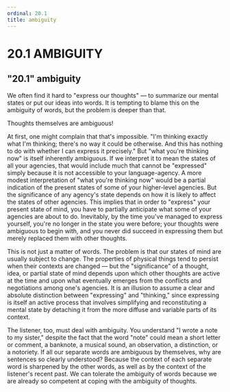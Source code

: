 ```yaml
---
ordinal: 20.1
title: ambiguity
---
```


# 20.1 AMBIGUITY

<h2>"20.1" ambiguity</h2>
We often find it hard to "express our thoughts" &mdash; to summarize our mental states or put our ideas into words. It is tempting to blame this on the ambiguity of words, but the problem is deeper than that.

Thoughts themselves are ambiguous!

At first, one might complain that that's impossible. "I'm thinking exactly what I'm thinking; there's no way it could be otherwise. And this has nothing to do with whether I can express it precisely." But "what you're thinking now" is itself inherently ambiguous. If we interpret it to mean the states of all your agencies, that would include much that cannot be "expressed" simply because it is not accessible to your language-agency. A more modest interpretation of "what you're thinking now" would be a partial indication of the present states of some of your higher-level agencies. But the significance of any agency's state depends on how it is likely to affect the states of other agencies. This implies that in order to "express" your present state of mind, you have to partially anticipate what some of your agencies are about to do. Inevitably, by the time you've managed to express yourself, you're no longer in the state you were before; your thoughts were ambiguous to begin with, and you never did succeed in expressing them but merely replaced them with other thoughts.

This is not just a matter of words. The problem is that our states of mind are usually subject to change. The properties of physical things tend to persist when their contexts are changed &mdash; but the "significance" of a thought, idea, or partial state of mind depends upon which other thoughts are active at the time and upon what eventually emerges from the conflicts and negotiations among one's agencies. It is an illusion to assume a clear and absolute distinction between "expressing" and "thinking," since expressing is itself an active process that involves simplifying and reconstituting a mental state by detaching it from the more diffuse and variable parts of its context.

The listener, too, must deal with ambiguity. You understand "I wrote a note to my sister," despite the fact that the word "note" could mean a short letter or comment, a banknote, a musical sound, an observation, a distinction, or a notoriety. If all our separate words are ambiguous by themselves, why are sentences so clearly understood? Because the context of each separate word is sharpened by the other words, as well as by the context of the listener's recent past. We can tolerate the ambiguity of words because we are already so competent at coping with the ambiguity of thoughts.
